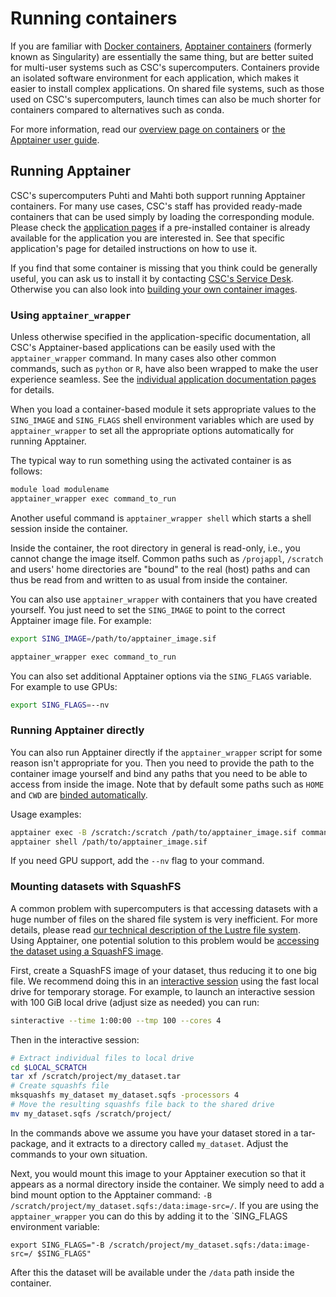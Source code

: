 # Running containers

If you are familiar with [Docker containers](https://en.wikipedia.org/wiki/Docker_(software)), [Apptainer containers](https://apptainer.org/) (formerly known as Singularity) are essentially the same thing, but are better suited for multi-user systems such as CSC's supercomputers. Containers provide an isolated software environment for each application, which makes it easier to install complex applications. On shared file systems, such as those used on CSC's supercomputers, launch times can also be much shorter for containers compared to alternatives such as conda.

For more information, read our [overview page on containers](overview.md) or [the Apptainer user guide](https://apptainer.org/docs/user/main/).

## Running Apptainer

CSC's supercomputers Puhti and Mahti both support running Apptainer containers. For many use cases, CSC's staff has provided ready-made containers that can be used simply by loading the corresponding module. Please check the [application pages](../../apps/index.md) if a pre-installed container is already available for the application you are interested in. See that specific application's page for detailed instructions on how to use it.

If you find that some container is missing that you think could be generally useful, you can ask us to install it by contacting [CSC's Service Desk](https://www.csc.fi/en/contact-info).  Otherwise you can also look into [building your own container images](creating.md).

### Using `apptainer_wrapper`

Unless otherwise specified in the application-specific documentation, all CSC's Apptainer-based applications can be easily used with the `apptainer_wrapper` command. In many cases also other common commands, such as `python` or `R`, have also been wrapped to make the user experience seamless. See the [individual application documentation pages](../../apps/index.md) for details.

When you load a container-based module it sets appropriate values to the `SING_IMAGE` and `SING_FLAGS` shell environment variables which are used by `apptainer_wrapper` to set all the appropriate options automatically for running Apptainer.

The typical way to run something using the activated container is as follows:

```bash
module load modulename
apptainer_wrapper exec command_to_run
```

Another useful command is `apptainer_wrapper shell` which starts a shell session inside the container.

Inside the container, the root directory in general is read-only, i.e., you cannot change the image itself. Common paths such as `/projappl`, `/scratch` and users' home directories are "bound" to the real (host) paths and can thus be read from and written to as usual from inside the container.

You can also use `apptainer_wrapper` with containers that you have created yourself. You just need to set the `SING_IMAGE` to point to the correct Apptainer image file. For example:

```bash
export SING_IMAGE=/path/to/apptainer_image.sif

apptainer_wrapper exec command_to_run
```

You can also set additional Apptainer options via the `SING_FLAGS` variable. For example to use GPUs:

```bash
export SING_FLAGS=--nv
```


### Running Apptainer directly

You can also run Apptainer directly if the `apptainer_wrapper` script for some reason isn't appropriate for you.  Then you need to provide the path to the container image yourself and bind any paths that you need to be able to access from inside the image. Note that by default some paths such as `HOME` and `CWD` are [binded automatically](https://apptainer.org/docs/user/main/bind_paths_and_mounts.html#system-defined-bind-paths).

Usage examples:

```bash
apptainer exec -B /scratch:/scratch /path/to/apptainer_image.sif command_to_run
apptainer shell /path/to/apptainer_image.sif
```

If you need GPU support, add the `--nv` flag to your command.

### Mounting datasets with SquashFS 

A common problem with supercomputers is that accessing datasets with a huge number of files on the shared file system is very inefficient. For more details, please read [our technical description of the Lustre file system](../lustre.md). Using Apptainer, one potential solution to this problem would be [accessing the dataset using a SquashFS image](https://sylabs.io/guides/3.7/user-guide/bind_paths_and_mounts.html#squashfs-image-files). 

First, create a SquashFS image of your dataset, thus reducing it to one big file. We recommend doing this in an [interactive session](../running/interactive-usage.md) using the fast local drive for temporary storage. For example, to launch an interactive session with 100 GiB local drive (adjust size as needed) you can run:

```bash
sinteractive --time 1:00:00 --tmp 100 --cores 4
```

Then in the interactive session:
```bash
# Extract individual files to local drive
cd $LOCAL_SCRATCH
tar xf /scratch/project/my_dataset.tar
# Create squashfs file
mksquashfs my_dataset my_dataset.sqfs -processors 4
# Move the resulting squashfs file back to the shared drive
mv my_dataset.sqfs /scratch/project/
```

In the commands above we assume you have your dataset stored in a tar-package, and it extracts to a directory called `my_dataset`. Adjust the commands to your own situation.

Next, you would mount this image to your Apptainer execution so that it appears as a normal directory inside the container.  We simply need to add a bind mount option to the Apptainer command: `-B /scratch/project/my_dataset.sqfs:/data:image-src=/`. If you are using the `apptainer_wrapper` you can do this by adding it to the `SING_FLAGS environment variable:

```
export SING_FLAGS="-B /scratch/project/my_dataset.sqfs:/data:image-src=/ $SING_FLAGS"
```

After this the dataset will be available under the `/data` path inside the container.
